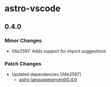 # astro-vscode

## 0.4.0
### Minor Changes

- 06e2597: Adds support for import suggestions

### Patch Changes

- Updated dependencies [06e2597]
  - astro-languageserver@0.4.0
